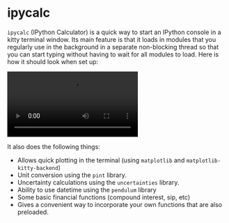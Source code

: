 # ipycalc

`ipycalc` (IPython Calculator) is a quick way to start an IPython console in a kitty terminal window. Its main feature is that it loads in modules that you regularly use in the background in a separate non-blocking thread so that you can start typing without having to wait for all modules to load. Here is how it should look when set up:

![Demo](ipycalc.mp4)



It also does the following things:

- Allows quick plotting in the terminal (using `matplotlib` and `matplotlib-kitty-backend`)
- Unit conversion using the `pint` library.
- Uncertainty calculations using the `uncertainties` library.
- Ability to use datetime using the `pendulum` library
- Some basic financial functions (compound interest, sip, etc)
- Gives a convenient way to incorporate your own functions that are also preloaded.

